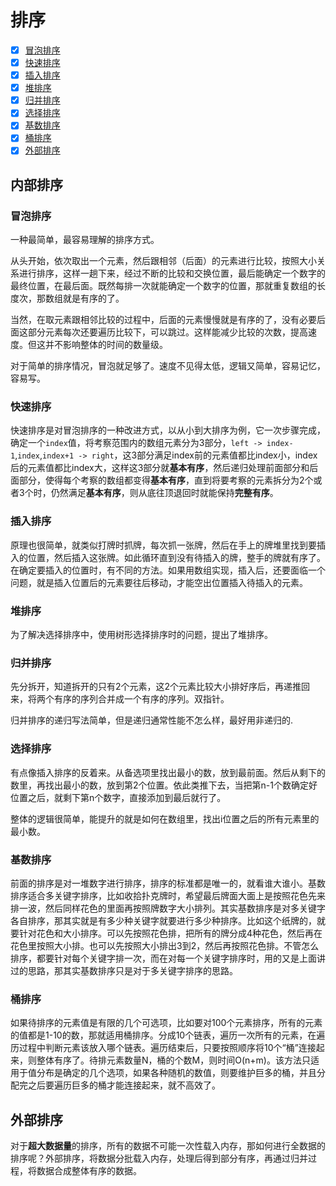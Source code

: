 
# 排序

- [x] [冒泡排序](#bubble-sort)
- [x] [快速排序](#quick-sort)
- [x] [插入排序](#insert-sort)
- [x] [堆排序](#heap-sort)
- [x] [归并排序](#merge-sort)
- [x] [选择排序](#select-sort)
- [x] [基数排序](#radix-sort)
- [x] [桶排序](#bin-sort)
- [x] [外部排序](#external-sort)

<!-- ## <font color = pink>内部排序</font> -->

<!-- <font size = 4>size是4</font> -->

<!-- <font size = 5>size是5</font> -->

## 内部排序

<h3 id="bubble-sort">冒泡排序</h3>

一种最简单，最容易理解的排序方式。

从头开始，依次取出一个元素，然后跟相邻（后面）的元素进行比较，按照大小关系进行排序，这样一趟下来，经过不断的比较和交换位置，最后能确定一个数字的最终位置，在最后面。既然每排一次就能确定一个数字的位置，那就重复数组的长度次，那数组就是有序的了。

当然，在取元素跟相邻比较的过程中，后面的元素慢慢就是有序的了，没有必要后面这部分元素每次还要遍历比较下，可以跳过。这样能减少比较的次数，提高速度。但这并不影响整体的时间的数量级。

对于简单的排序情况，冒泡就足够了。速度不见得太低，逻辑又简单，容易记忆，容易写。

<h3 id="quick-sort">快速排序</h3>

快速排序是对冒泡排序的一种改进方式，以从小到大排序为例，它一次步骤完成，确定一个`index`值，将考察范围内的数组元素分为3部分，`left -> index-1`,`index`,`index+1 -> right`，这3部分满足index前的元素值都比index小，index后的元素值都比index大，这样这3部分就**基本有序**，然后递归处理前面部分和后面部分，使得每个考察的数组都变得**基本有序**，直到将要考察的元素拆分为2个或者3个时，仍然满足**基本有序**，则从底往顶退回时就能保持**完整有序**。

<h3 id="insert-sort">插入排序</h3>

原理也很简单，就类似打牌时抓牌，每次抓一张牌，然后在手上的牌堆里找到要插入的位置，然后插入这张牌。如此循环直到没有待插入的牌，整手的牌就有序了。在确定要插入的位置时，有不同的方法。如果用数组实现，插入后，还要面临一个问题，就是插入位置后的元素要往后移动，才能空出位置插入待插入的元素。

<h3 id="heap-sort">堆排序</h3>

为了解决选择排序中，使用树形选择排序时的问题，提出了堆排序。

<h3 id="merge-sort">归并排序</h3>

先分拆开，知道拆开的只有2个元素，这2个元素比较大小排好序后，再递推回来，将两个有序的序列合并成一个有序的序列。双指针。

归并排序的递归写法简单，但是递归通常性能不怎么样，最好用非递归的.

<h3 id="select-sort">选择排序</h3>

有点像插入排序的反着来。从备选项里找出最小的数，放到最前面。然后从剩下的数里，再找出最小的数，放到第2个位置。依此类推下去，当把第n-1个数确定好位置之后，就剩下第n个数字，直接添加到最后就行了。

整体的逻辑很简单，能提升的就是如何在数组里，找出i位置之后的所有元素里的最小数。

<h3 id="radix-sort">基数排序</h3>

前面的排序是对一堆数字进行排序，排序的标准都是唯一的，就看谁大谁小。基数排序适合多关键字排序，比如收拾扑克牌时，希望最后牌面大面上是按照花色先来排一波，然后同样花色的里面再按照牌数字大小排列。其实基数排序是对多关键字各自排序，那其实就是有多少种关键字就要进行多少种排序。比如这个纸牌的，就要针对花色和大小排序。可以先按照花色排，把所有的牌分成4种花色，然后再在花色里按照大小排。也可以先按照大小排出3到2，然后再按照花色排。不管怎么排序，都要针对每个关键字排一次，而在对每一个关键字排序时，用的又是上面讲过的思路，那其实基数排序只是对于多关键字排序的思路。

<h3 id="bin-sort">桶排序</h3>

如果待排序的元素值是有限的几个可选项，比如要对100个元素排序，所有的元素的值都是1-10的数，那就适用桶排序。分成10个链表，遍历一次所有的元素，在遍历过程中判断元素该放入哪个链表。遍历结束后，只要按照顺序将10个“桶”连接起来，则整体有序了。待排元素数量N，桶的个数M，则时间O(n+m)。该方法只适用于值分布是确定的几个选项，如果各种随机的数值，则要维护巨多的桶，并且分配完之后要遍历巨多的桶才能连接起来，就不高效了。

<h2 id="external-sort">外部排序</h2>

对于**超大数据量**的排序，所有的数据不可能一次性载入内存，那如何进行全数据的排序呢？外部排序，将数据分批载入内存，处理后得到部分有序，再通过归并过程，将数据合成整体有序的数据。
